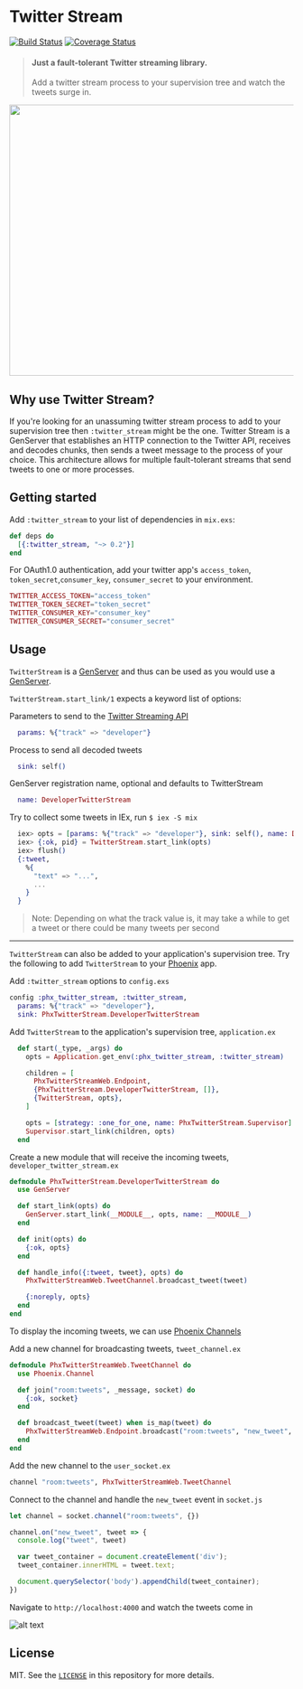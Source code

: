 # Twitter Stream

[![Build Status](https://travis-ci.com/thekeele/twitter_stream.svg?branch=develop)](https://travis-ci.com/thekeele/twitter_stream) [![Coverage Status](https://coveralls.io/repos/github/thekeele/twitter_stream/badge.svg?branch=develop)](https://coveralls.io/github/thekeele/twitter_stream?branch=develop)

> #### Just a fault-tolerant Twitter streaming library.
> Add a twitter stream process to your supervision tree and watch the tweets surge in.

<img src="https://thumbs.gfycat.com/CarefulOrderlyKarakul-max-1mb.gif" width="640" height="480" />

## Why use Twitter Stream?

If you're looking for an unassuming twitter stream process to add to your supervision tree then `:twitter_stream` might be the one. Twitter Stream is a GenServer that establishes an HTTP connection to the Twitter API, receives and decodes chunks, then sends a tweet message to the process of your choice. This architecture allows for multiple fault-tolerant streams that send tweets to one or more processes.

## Getting started

Add `:twitter_stream` to your list of dependencies in `mix.exs`:

```elixir
def deps do
  [{:twitter_stream, "~> 0.2"}]
end
```

For OAuth1.0 authentication, add your twitter app's `access_token`, `token_secret`,`consumer_key`, `consumer_secret` to your environment.

```elixir
TWITTER_ACCESS_TOKEN="access_token"
TWITTER_TOKEN_SECRET="token_secret"
TWITTER_CONSUMER_KEY="consumer_key"
TWITTER_CONSUMER_SECRET="consumer_secret"
```

## Usage

`TwitterStream` is a [GenServer](https://hexdocs.pm/elixir/GenServer.html) and thus can be used as you would use a [GenServer](https://hexdocs.pm/elixir/GenServer.html).

`TwitterStream.start_link/1` expects a keyword list of options:

Parameters to send to the [Twitter Streaming API](https://developer.twitter.com/en/docs/tweets/filter-realtime/api-reference/post-statuses-filter)
```elixir
  params: %{"track" => "developer"}
```

Process to send all decoded tweets
```elixir
  sink: self()
```

GenServer registration name, optional and defaults to TwitterStream
```elixir
  name: DeveloperTwitterStream
```

Try to collect some tweets in IEx, run `$ iex -S mix`
```elixir
  iex> opts = [params: %{"track" => "developer"}, sink: self(), name: DeveloperTwitterStream]
  iex> {:ok, pid} = TwitterStream.start_link(opts)
  iex> flush()
  {:tweet,
    %{
      "text" => "...",
      ...
    }
  }
```
> Note: Depending on what the track value is, it may take a while to get a tweet or there could be many tweets per second

<hr />

`TwitterStream` can also be added to your application's supervision tree. Try the following to add `TwitterStream` to your [Phoenix](https://phoenixframework.org) app.

Add `:twitter_stream` options to `config.exs`
```elixir
config :phx_twitter_stream, :twitter_stream,
  params: %{"track" => "developer"},
  sink: PhxTwitterStream.DeveloperTwitterStream
```

Add `TwitterStream` to the application's supervision tree, `application.ex`
```elixir
  def start(_type, _args) do
    opts = Application.get_env(:phx_twitter_stream, :twitter_stream)

    children = [
      PhxTwitterStreamWeb.Endpoint,
      {PhxTwitterStream.DeveloperTwitterStream, []},
      {TwitterStream, opts},
    ]

    opts = [strategy: :one_for_one, name: PhxTwitterStream.Supervisor]
    Supervisor.start_link(children, opts)
  end
```

Create a new module that will receive the incoming tweets, `developer_twitter_stream.ex`
```elixir
defmodule PhxTwitterStream.DeveloperTwitterStream do
  use GenServer

  def start_link(opts) do
    GenServer.start_link(__MODULE__, opts, name: __MODULE__)
  end

  def init(opts) do
    {:ok, opts}
  end

  def handle_info({:tweet, tweet}, opts) do
    PhxTwitterStreamWeb.TweetChannel.broadcast_tweet(tweet)

    {:noreply, opts}
  end
end
```

To display the incoming tweets, we can use [Phoenix Channels](https://hexdocs.pm/phoenix/channels.html)

Add a new channel for broadcasting tweets, `tweet_channel.ex`
```elixir
defmodule PhxTwitterStreamWeb.TweetChannel do
  use Phoenix.Channel

  def join("room:tweets", _message, socket) do
    {:ok, socket}
  end

  def broadcast_tweet(tweet) when is_map(tweet) do
    PhxTwitterStreamWeb.Endpoint.broadcast("room:tweets", "new_tweet", tweet)
  end
end
```

Add the new channel to the `user_socket.ex`
```elixir
channel "room:tweets", PhxTwitterStreamWeb.TweetChannel
```

Connect to the channel and handle the `new_tweet` event in `socket.js`
```javascript
let channel = socket.channel("room:tweets", {})

channel.on("new_tweet", tweet => {
  console.log("tweet", tweet)

  var tweet_container = document.createElement('div');
  tweet_container.innerHTML = tweet.text;

  document.querySelector('body').appendChild(tweet_container);
})
```

Navigate to `http://localhost:4000` and watch the tweets come in

![alt text](https://i.imgur.com/SVptwv7.png)

## License

MIT. See the [`LICENSE`](https://github.com/thekeele/twitter_stream/blob/master/LICENSE) in this repository for more details.
